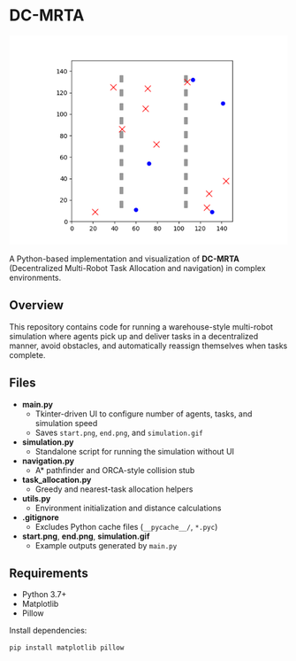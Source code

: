 # DC-MRTA

![DC-MRTA Simulation](simulation.gif)

A Python-based implementation and visualization of **DC-MRTA** (Decentralized Multi-Robot Task Allocation and navigation) in complex environments.

## Overview

This repository contains code for running a warehouse-style multi-robot simulation where agents pick up and deliver tasks in a decentralized manner, avoid obstacles, and automatically reassign themselves when tasks complete.

## Files

- **main.py**  
  - Tkinter-driven UI to configure number of agents, tasks, and simulation speed  
  - Saves `start.png`, `end.png`, and `simulation.gif`  
- **simulation.py**  
  - Standalone script for running the simulation without UI  
- **navigation.py**  
  - A* pathfinder and ORCA-style collision stub  
- **task_allocation.py**  
  - Greedy and nearest-task allocation helpers  
- **utils.py**  
  - Environment initialization and distance calculations  
- **.gitignore**  
  - Excludes Python cache files (`__pycache__/`, `*.pyc`)  
- **start.png**, **end.png**, **simulation.gif**  
  - Example outputs generated by `main.py`

## Requirements

- Python 3.7+  
- Matplotlib  
- Pillow  

Install dependencies:

```bash
pip install matplotlib pillow
